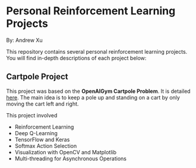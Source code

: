 # Personal Reinforcement Learning Projects
By: Andrew Xu

This repository contains several personal reinforcement learning projects. You will find in-depth descriptions of each project below:

## Cartpole Project

This project was based on the **OpenAIGym Cartpole Problem**. It is detailed [here](https://www.gymlibrary.dev/environments/classic_control/cart_pole/). The main idea is to keep a pole up and standing on a cart by only moving the cart left and right.

This project involved 
- Reinforcement Learning
- Deep Q-Learning
- TensorFlow and Keras
- Softmax Action Selection
- Visualization with OpenCV and Matplotlib
- Multi-threading for Asynchronous Operations
